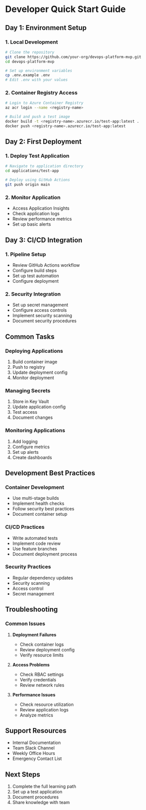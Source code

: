 # Developer Quick Start Guide

## Day 1: Environment Setup

### 1. Local Development
```bash
# Clone the repository
git clone https://github.com/your-org/devops-platform-mvp.git
cd devops-platform-mvp

# Set up environment variables
cp .env.example .env
# Edit .env with your values
```

### 2. Container Registry Access
```bash
# Login to Azure Container Registry
az acr login --name <registry-name>

# Build and push a test image
docker build -t <registry-name>.azurecr.io/test-app:latest .
docker push <registry-name>.azurecr.io/test-app:latest
```

## Day 2: First Deployment

### 1. Deploy Test Application
```bash
# Navigate to application directory
cd applications/test-app

# Deploy using GitHub Actions
git push origin main
```

### 2. Monitor Application
- Access Application Insights
- Check application logs
- Review performance metrics
- Set up basic alerts

## Day 3: CI/CD Integration

### 1. Pipeline Setup
- Review GitHub Actions workflow
- Configure build steps
- Set up test automation
- Configure deployment

### 2. Security Integration
- Set up secret management
- Configure access controls
- Implement security scanning
- Document security procedures

## Common Tasks

### Deploying Applications
1. Build container image
2. Push to registry
3. Update deployment config
4. Monitor deployment

### Managing Secrets
1. Store in Key Vault
2. Update application config
3. Test access
4. Document changes

### Monitoring Applications
1. Add logging
2. Configure metrics
3. Set up alerts
4. Create dashboards

## Development Best Practices

### Container Development
- Use multi-stage builds
- Implement health checks
- Follow security best practices
- Document container setup

### CI/CD Practices
- Write automated tests
- Implement code review
- Use feature branches
- Document deployment process

### Security Practices
- Regular dependency updates
- Security scanning
- Access control
- Secret management

## Troubleshooting

### Common Issues
1. **Deployment Failures**
   - Check container logs
   - Review deployment config
   - Verify resource limits

2. **Access Problems**
   - Check RBAC settings
   - Verify credentials
   - Review network rules

3. **Performance Issues**
   - Check resource utilization
   - Review application logs
   - Analyze metrics

## Support Resources

- Internal Documentation
- Team Slack Channel
- Weekly Office Hours
- Emergency Contact List

## Next Steps

1. Complete the full learning path
2. Set up a test application
3. Document procedures
4. Share knowledge with team 